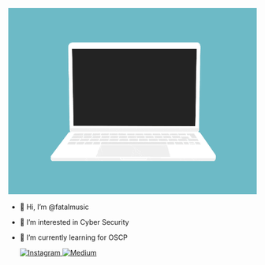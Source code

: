 <p align="center">
  <img src="https://github.com/fatalmusic/fatalmusic/blob/master/code.gif">
</p>

- 👋 Hi, I’m @fatalmusic
- 👀 I’m interested in Cyber Security
- 🌱 I’m currently learning for OSCP

  <a href="https://instagram.com/stevesebastian7" target="_blank">
    <img src="https://img.shields.io/badge/instagram-%23E4405F.svg?&style=for-the-badge&logo=instagram&logoColor=white&color=071A2C" alt="Instagram"/>
  </a>
  <a href="https://medium.com/@stevesebastian7" target="_blank">
    <img src="https://img.shields.io/badge/medium-%2312100E.svg?&style=for-the-badge&logo=medium&logoColor=white&color=071A2C" alt="Medium"/>
  </a>
